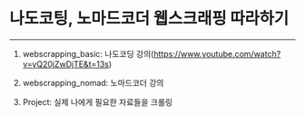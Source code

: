 # 나도코팅, 노마드코더 웹스크래핑 따라하기
---
1. webscrapping_basic: 나도코딩 강의(https://www.youtube.com/watch?v=yQ20jZwDjTE&t=13s)

2. webscrapping_nomad: 노마드코더 강의

3. Project: 실제 나에게 필요한 자료들을 크롤링